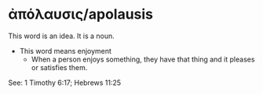 # ἀπόλαυσις/apolausis
This word is an idea. It is a noun.
* This word means enjoyment
    * When a person enjoys something, they have that thing and it pleases or satisfies them.

See: 1 Timothy 6:17; Hebrews 11:25

